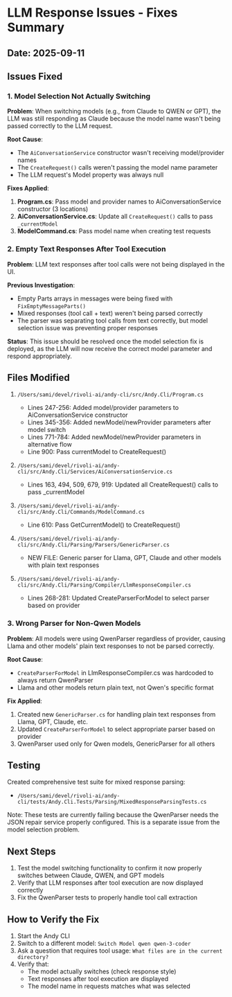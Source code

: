 # LLM Response Issues - Fixes Summary

## Date: 2025-09-11

## Issues Fixed

### 1. Model Selection Not Actually Switching
**Problem**: When switching models (e.g., from Claude to QWEN or GPT), the LLM was still responding as Claude because the model name wasn't being passed correctly to the LLM request.

**Root Cause**: 
- The `AiConversationService` constructor wasn't receiving model/provider names
- The `CreateRequest()` calls weren't passing the model name parameter
- The LLM request's Model property was always null

**Fixes Applied**:
1. **Program.cs**: Pass model and provider names to AiConversationService constructor (3 locations)
2. **AiConversationService.cs**: Update all `CreateRequest()` calls to pass `_currentModel`
3. **ModelCommand.cs**: Pass model name when creating test requests

### 2. Empty Text Responses After Tool Execution
**Problem**: LLM text responses after tool calls were not being displayed in the UI.

**Previous Investigation**: 
- Empty Parts arrays in messages were being fixed with `FixEmptyMessageParts()`
- Mixed responses (tool call + text) weren't being parsed correctly
- The parser was separating tool calls from text correctly, but model selection issue was preventing proper responses

**Status**: This issue should be resolved once the model selection fix is deployed, as the LLM will now receive the correct model parameter and respond appropriately.

## Files Modified

1. `/Users/sami/devel/rivoli-ai/andy-cli/src/Andy.Cli/Program.cs`
   - Lines 247-256: Added model/provider parameters to AiConversationService constructor
   - Lines 345-356: Added newModel/newProvider parameters after model switch  
   - Lines 771-784: Added newModel/newProvider parameters in alternative flow
   - Line 900: Pass currentModel to CreateRequest()

2. `/Users/sami/devel/rivoli-ai/andy-cli/src/Andy.Cli/Services/AiConversationService.cs`
   - Lines 163, 494, 509, 679, 919: Updated all CreateRequest() calls to pass _currentModel

3. `/Users/sami/devel/rivoli-ai/andy-cli/src/Andy.Cli/Commands/ModelCommand.cs`
   - Line 610: Pass GetCurrentModel() to CreateRequest()

4. `/Users/sami/devel/rivoli-ai/andy-cli/src/Andy.Cli/Parsing/Parsers/GenericParser.cs`
   - NEW FILE: Generic parser for Llama, GPT, Claude and other models with plain text responses

5. `/Users/sami/devel/rivoli-ai/andy-cli/src/Andy.Cli/Parsing/Compiler/LlmResponseCompiler.cs`
   - Lines 268-281: Updated CreateParserForModel to select parser based on provider

### 3. Wrong Parser for Non-Qwen Models  
**Problem**: All models were using QwenParser regardless of provider, causing Llama and other models' plain text responses to not be parsed correctly.

**Root Cause**: 
- `CreateParserForModel` in LlmResponseCompiler.cs was hardcoded to always return QwenParser
- Llama and other models return plain text, not Qwen's specific format

**Fix Applied**:
1. Created new `GenericParser.cs` for handling plain text responses from Llama, GPT, Claude, etc.
2. Updated `CreateParserForModel` to select appropriate parser based on provider
3. QwenParser used only for Qwen models, GenericParser for all others

## Testing

Created comprehensive test suite for mixed response parsing:
- `/Users/sami/devel/rivoli-ai/andy-cli/tests/Andy.Cli.Tests/Parsing/MixedResponseParsingTests.cs`

Note: These tests are currently failing because the QwenParser needs the JSON repair service properly configured. This is a separate issue from the model selection problem.

## Next Steps

1. Test the model switching functionality to confirm it now properly switches between Claude, QWEN, and GPT models
2. Verify that LLM responses after tool execution are now displayed correctly
3. Fix the QwenParser tests to properly handle tool call extraction

## How to Verify the Fix

1. Start the Andy CLI
2. Switch to a different model: `Switch Model qwen qwen-3-coder`
3. Ask a question that requires tool usage: `What files are in the current directory?`
4. Verify that:
   - The model actually switches (check response style)
   - Text responses after tool execution are displayed
   - The model name in requests matches what was selected